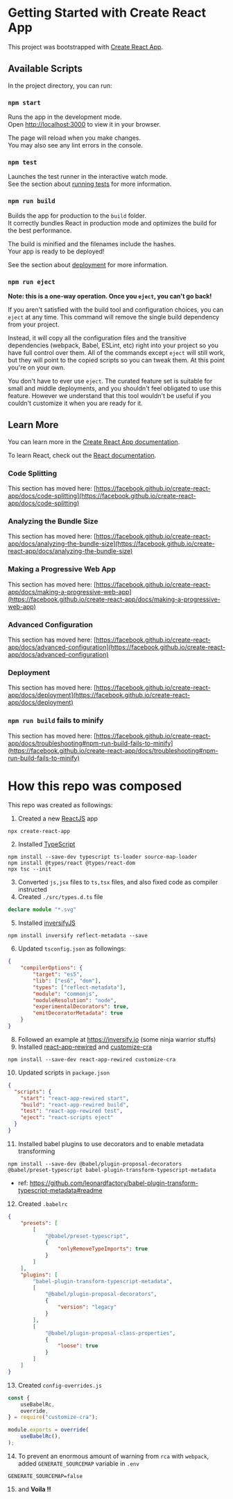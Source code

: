 # Getting Started with Create React App

This project was bootstrapped with [Create React App](https://github.com/facebook/create-react-app).

## Available Scripts

In the project directory, you can run:

### `npm start`

Runs the app in the development mode.\
Open [http://localhost:3000](http://localhost:3000) to view it in your browser.

The page will reload when you make changes.\
You may also see any lint errors in the console.

### `npm test`

Launches the test runner in the interactive watch mode.\
See the section about [running tests](https://facebook.github.io/create-react-app/docs/running-tests) for more information.

### `npm run build`

Builds the app for production to the `build` folder.\
It correctly bundles React in production mode and optimizes the build for the best performance.

The build is minified and the filenames include the hashes.\
Your app is ready to be deployed!

See the section about [deployment](https://facebook.github.io/create-react-app/docs/deployment) for more information.

### `npm run eject`

**Note: this is a one-way operation. Once you `eject`, you can't go back!**

If you aren't satisfied with the build tool and configuration choices, you can `eject` at any time. This command will remove the single build dependency from your project.

Instead, it will copy all the configuration files and the transitive dependencies (webpack, Babel, ESLint, etc) right into your project so you have full control over them. All of the commands except `eject` will still work, but they will point to the copied scripts so you can tweak them. At this point you're on your own.

You don't have to ever use `eject`. The curated feature set is suitable for small and middle deployments, and you shouldn't feel obligated to use this feature. However we understand that this tool wouldn't be useful if you couldn't customize it when you are ready for it.

## Learn More

You can learn more in the [Create React App documentation](https://facebook.github.io/create-react-app/docs/getting-started).

To learn React, check out the [React documentation](https://reactjs.org/).

### Code Splitting

This section has moved here: [https://facebook.github.io/create-react-app/docs/code-splitting](https://facebook.github.io/create-react-app/docs/code-splitting)

### Analyzing the Bundle Size

This section has moved here: [https://facebook.github.io/create-react-app/docs/analyzing-the-bundle-size](https://facebook.github.io/create-react-app/docs/analyzing-the-bundle-size)

### Making a Progressive Web App

This section has moved here: [https://facebook.github.io/create-react-app/docs/making-a-progressive-web-app](https://facebook.github.io/create-react-app/docs/making-a-progressive-web-app)

### Advanced Configuration

This section has moved here: [https://facebook.github.io/create-react-app/docs/advanced-configuration](https://facebook.github.io/create-react-app/docs/advanced-configuration)

### Deployment

This section has moved here: [https://facebook.github.io/create-react-app/docs/deployment](https://facebook.github.io/create-react-app/docs/deployment)

### `npm run build` fails to minify

This section has moved here: [https://facebook.github.io/create-react-app/docs/troubleshooting#npm-run-build-fails-to-minify](https://facebook.github.io/create-react-app/docs/troubleshooting#npm-run-build-fails-to-minify)

# How this repo was composed

This repo was created as followings:
1. Created a new [ReactJS](https://reactjs.org) app
```
npx create-react-app
```
2. Installed [TypeScript](https://www.typescriptlang.org)
```
npm install --save-dev typescript ts-loader source-map-loader
npm install @types/react @types/react-dom
npx tsc --init
```
3. Converted `js,jsx` files to `ts,tsx` files, and also fixed code as compiler instructed
4. Created `./src/types.d.ts` file
```ts
declare module "*.svg"
```
5. Installed [inversifyJS](https://inversify.io)
```
npm install inversify reflect-metadata --save
```
6. Updated `tsconfig.json` as followings:
```json
{
    "compilerOptions": {
        "target": "es5",
        "lib": ["es6", "dom"],
        "types": ["reflect-metadata"],
        "module": "commonjs",
        "moduleResolution": "node",
        "experimentalDecorators": true,
        "emitDecoratorMetadata": true
    }
}
```
8. Followed an example at https://inversify.io (some ninja warrior stuffs)
9. Installed [react-app-rewired](https://www.npmjs.com/package/react-app-rewired) and [customize-cra](https://github.com/arackaf/customize-cra)
```
npm install --save-dev react-app-rewired customize-cra 
```
10. Updated scripts in `package.json`
```json
{
  "scripts": {
    "start": "react-app-rewired start",
    "build": "react-app-rewired build",
    "test": "react-app-rewired test",
    "eject": "react-scripts eject"
  }
}
```
11. Installed babel plugins to use decorators and to enable metadata transforming
```
npm install --save-dev @babel/plugin-proposal-decorators @babel/preset-typescript babel-plugin-transform-typescript-metadata
```
- ref: https://github.com/leonardfactory/babel-plugin-transform-typescript-metadata#readme
12. Created `.babelrc`
```json
{
    "presets": [
        [
            "@babel/preset-typescript",
            {
                "onlyRemoveTypeImports": true
            }
        ]
    ],
    "plugins": [
        "babel-plugin-transform-typescript-metadata",
        [
            "@babel/plugin-proposal-decorators",
            {
                "version": "legacy"
            }
        ],
        [
            "@babel/plugin-proposal-class-properties",
            {
                "loose": true
            }
        ]
    ]
}
```
13. Created `config-overrides.js`
```js
const {
    useBabelRc,
    override,
} = require("customize-cra");

module.exports = override(
    useBabelRc(),
);
```
14. To prevent an enormous amount of warning from `rca` with `webpack`, added `GENERATE_SOURCEMAP` variable in `.env`
```
GENERATE_SOURCEMAP=false
```
15. and **Voila !!**